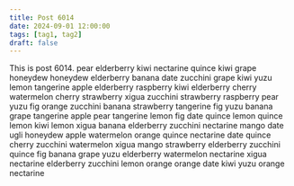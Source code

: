 ```yaml
---
title: Post 6014
date: 2024-09-01 12:00:00
tags: [tag1, tag2]
draft: false
---
```

This is post 6014.
pear
elderberry
kiwi
nectarine
quince
kiwi
grape
honeydew
honeydew
elderberry
banana
date
zucchini
grape
kiwi
yuzu
lemon
tangerine
apple
elderberry
raspberry
kiwi
elderberry
cherry
watermelon
cherry
strawberry
xigua
zucchini
strawberry
raspberry
pear
yuzu
fig
orange
zucchini
banana
strawberry
tangerine
fig
yuzu
banana
grape
tangerine
apple
pear
tangerine
lemon
fig
date
quince
lemon
quince
lemon
kiwi
lemon
xigua
banana
elderberry
zucchini
nectarine
mango
date
ugli
honeydew
apple
watermelon
orange
quince
nectarine
date
quince
cherry
zucchini
watermelon
xigua
mango
strawberry
elderberry
zucchini
quince
fig
banana
grape
yuzu
elderberry
watermelon
nectarine
xigua
nectarine
elderberry
zucchini
lemon
orange
orange
date
kiwi
yuzu
orange
nectarine
